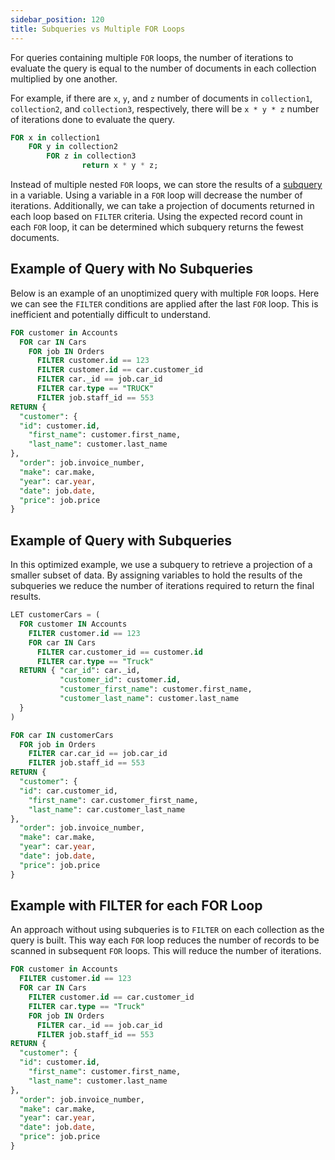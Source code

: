 ```yaml
---
sidebar_position: 120
title: Subqueries vs Multiple FOR Loops
---
```


For queries containing multiple `FOR` loops, the number of iterations to evaluate the query is equal to the number of documents in each collection multiplied by one another. 

For example, if there are `x`, `y`, and `z` number of documents in `collection1`, `collection2`, and `collection3`, respectively, there will be `x * y * z` number of iterations done to evaluate the query.

```sql
FOR x in collection1
	FOR y in collection2
		FOR z in collection3
				return x * y * z;
```

Instead of multiple nested `FOR` loops, we can store the results of a [subquery](/docs/queryworkers/c8ql/examples/subqueries) in a variable. Using a variable in a `FOR` loop will decrease the number of iterations. Additionally, we can take a projection of documents returned in each loop based on `FILTER` criteria. Using the expected record count in each `FOR` loop, it can be determined which subquery returns the fewest documents. 

## Example of Query with No Subqueries

Below is an example of an unoptimized query with multiple `FOR` loops. Here we can see the `FILTER` conditions are applied after the last `FOR` loop. This is inefficient and potentially difficult to understand.

```sql
FOR customer in Accounts
  FOR car IN Cars
    FOR job IN Orders
      FILTER customer.id == 123
      FILTER customer.id == car.customer_id
      FILTER car._id == job.car_id
      FILTER car.type == "TRUCK"
      FILTER job.staff_id == 553
RETURN {
  "customer": {
  "id": customer.id,
	"first_name": customer.first_name,
	"last_name": customer.last_name				
},
  "order": job.invoice_number,
  "make": car.make,
  "year": car.year,
  "date": job.date,
  "price": job.price
}
```

## Example of Query with Subqueries

In this optimized example, we use a subquery to retrieve a projection of a smaller subset of data. By assigning variables to hold the results of the subqueries we reduce the number of iterations required to return the final results.

```sql
LET customerCars = (
  FOR customer IN Accounts 
    FILTER customer.id == 123
    FOR car IN Cars 
      FILTER car.customer_id == customer.id
      FILTER car.type == "Truck"
  RETURN { "car_id": car._id,
           "customer_id": customer.id,
           "customer_first_name": customer.first_name,
           "customer_last_name": customer.last_name
  }
)

FOR car IN customerCars
  FOR job in Orders
    FILTER car.car_id == job.car_id
    FILTER job.staff_id == 553
RETURN {
  "customer": {
  "id": car.customer_id,
	"first_name": car.customer_first_name,
	"last_name": car.customer_last_name				
},
  "order": job.invoice_number,
  "make": car.make,
  "year": car.year,
  "date": job.date,
  "price": job.price
}
```
## Example with FILTER for each FOR Loop

An approach without using subqueries is to `FILTER` on each collection as the query is built. This way each `FOR` loop reduces the number of records to be scanned in subsequent `FOR` loops. This will reduce the number of iterations.

```sql
FOR customer in Accounts
  FILTER customer.id == 123
  FOR car IN Cars
    FILTER customer.id == car.customer_id
    FILTER car.type == "Truck"
    FOR job IN Orders
      FILTER car._id == job.car_id
      FILTER job.staff_id == 553
RETURN {
  "customer": {
  "id": customer.id,
	"first_name": customer.first_name,
	"last_name": customer.last_name				
},
  "order": job.invoice_number,
  "make": car.make,
  "year": car.year,
  "date": job.date,
  "price": job.price
}
```